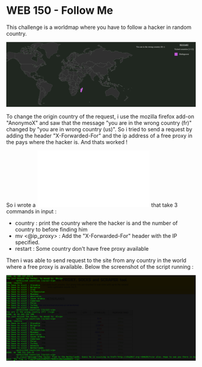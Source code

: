 # WEB 150 - Follow Me

This challenge is a worldmap where you have to follow a hacker in random country.

![](img/worldmap_SHA.PNG)

To change the origin country of the request, i use the mozilla firefox add-on "AnonymoX" and saw that the message "you are in the wrong country (fr)" changed by "you are in wrong country (us)". 
So i tried to send a request by adding the header "X-Forwarded-For" and the ip address of a free proxy in the pays where the hacker is.
And thats worked !

So i wrote a ![a link](proxy_SHA.py) that take 3 commands in input :
  - country : print the country where the hacker is and the number of country to before finding him
  - mv <@ip_proxy> : Add the "X-Forwarded-For" header with the IP specified.
  - restart : Some country don't have free proxy available
  

Then i was able to send request to the site from any country in the world where a free proxy is available.
Below the screenshot of the script running : 



![](writeupSHA.png)
